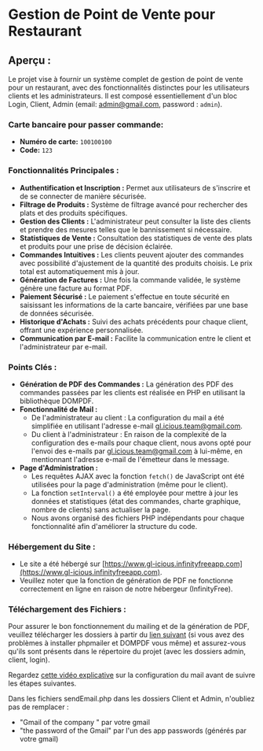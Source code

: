 # Gestion de Point de Vente pour Restaurant

## Aperçu :

Le projet vise à fournir un système complet de gestion de point de vente pour un restaurant, avec des fonctionnalités distinctes pour les utilisateurs clients et les administrateurs. Il est composé essentiellement d'un bloc Login, Client, Admin (email: admin@gmail.com, password : `admin`).

### Carte bancaire pour passer commande:
- **Numéro de carte:** `100100100`
- **Code:** `123`

### Fonctionnalités Principales :

- **Authentification et Inscription :** Permet aux utilisateurs de s'inscrire et de se connecter de manière sécurisée.
- **Filtrage de Produits :** Système de filtrage avancé pour rechercher des plats et des produits spécifiques.
- **Gestion des Clients :** L'administrateur peut consulter la liste des clients et prendre des mesures telles que le bannissement si nécessaire.
- **Statistiques de Vente :** Consultation des statistiques de vente des plats et produits pour une prise de décision éclairée.
- **Commandes Intuitives :** Les clients peuvent ajouter des commandes avec possibilité d'ajustement de la quantité des produits choisis. Le prix total est automatiquement mis à jour.
- **Génération de Factures :** Une fois la commande validée, le système génère une facture au format PDF.
- **Paiement Sécurisé :** Le paiement s'effectue en toute sécurité en saisissant les informations de la carte bancaire, vérifiées par une base de données sécurisée.
- **Historique d'Achats :** Suivi des achats précédents pour chaque client, offrant une expérience personnalisée.
- **Communication par E-mail :** Facilite la communication entre le client et l'administrateur par e-mail.

### Points Clés :

- **Génération de PDF des Commandes :** La génération des PDF des commandes passées par les clients est réalisée en PHP en utilisant la bibliothèque DOMPDF.
- **Fonctionnalité de Mail :**
   - De l'administrateur au client : La configuration du mail a été simplifiée en utilisant l'adresse e-mail gl.icious.team@gmail.com.
   - Du client à l'administrateur : En raison de la complexité de la configuration des e-mails pour chaque client, nous avons opté pour l'envoi des e-mails par gl.icious.team@gmail.com à lui-même, en mentionnant l'adresse e-mail de l'émetteur dans le message.
- **Page d'Administration :**
   - Les requêtes AJAX avec la fonction `fetch()` de JavaScript ont été utilisées pour la page d'administration (même pour le client).
   - La fonction `setInterval()` a été employée pour mettre à jour les données et statistiques (état des commandes, charte graphique, nombre de clients) sans actualiser la page.
   - Nous avons organisé des fichiers PHP indépendants pour chaque fonctionnalité afin d'améliorer la structure du code.

### Hébergement du Site :
- Le site a été hébergé sur [https://www.gl-icious.infinityfreeapp.com](https://www.gl-icious.infinityfreeapp.com).
- Veuillez noter que la fonction de génération de PDF ne fonctionne correctement en ligne en raison de notre hébergeur (InfinityFree).

### Téléchargement des Fichiers :
Pour assurer le bon fonctionnement du mailing et de la génération de PDF, veuillez télécharger les dossiers à partir du [lien suivant](https://drive.google.com/drive/folders/1N1yO7qOEPOBPj5e612ON8FuSliargdPg) (si vous avez des problèmes à installer phpmailer et DOMPDF vous même) et assurez-vous qu'ils sont présents dans le répertoire du projet (avec les dossiers admin, client, login).

Regardez [cette vidéo explicative](https://www.youtube.com/watch?v=sKJ_Mzc7hM8&ab_channel=Mailmeteor) sur la configuration du mail avant de suivre les étapes suivantes.

Dans les fichiers sendEmail.php dans les dossiers Client et Admin, n'oubliez pas de remplacer :
- "Gmail of the company " par votre gmail
- "the password of the Gmail" par l'un des app passwords (générés par votre gmail)
